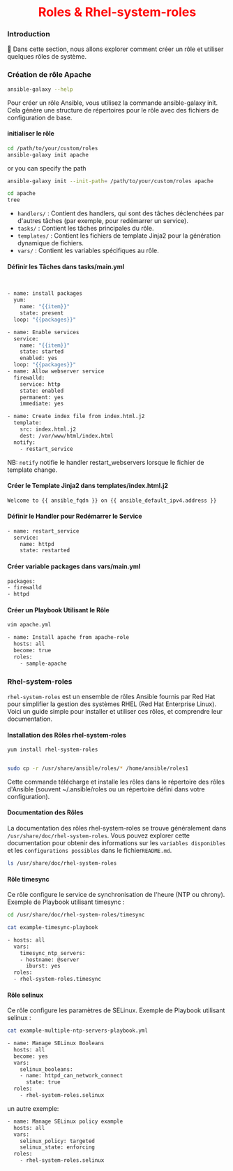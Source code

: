 <h1 align="center" style="color: red;">Roles & Rhel-system-roles</h1>

### Introduction
👋 Dans cette section, nous allons explorer comment créer un rôle et utiliser quelques rôles de système.
### Création de rôle Apache
``` bash
ansible-galaxy --help
```

Pour créer un rôle Ansible, vous utilisez la commande ansible-galaxy init. Cela génère une structure de répertoires pour le rôle avec des fichiers de configuration de base.
#### initialiser le rôle
``` bash
cd /path/to/your/custom/roles
ansible-galaxy init apache
```
or you can specify the path

``` bash
ansible-galaxy init --init-path= /path/to/your/custom/roles apache
```

``` bash
cd apache
tree
```

- `handlers/` : Contient des handlers, qui sont des tâches déclenchées par d'autres tâches (par exemple, pour redémarrer un service).
- `tasks/` : Contient les tâches principales du rôle.
- `templates/` : Contient les fichiers de template Jinja2 pour la génération dynamique de fichiers.
- `vars/` : Contient les variables spécifiques au rôle.
####  Définir les Tâches dans tasks/main.yml
``` bash


- name: install packages
  yum:
    name: "{{item}}"
    state: present
  loop: "{{packages}}"

- name: Enable services
  service:
    name: "{{item}}"
    state: started
    enabled: yes
  loop: "{{packages}}"
- name: Allow webserver service
  firewalld:
    service: http
    state: enabled
    permanent: yes
    immediate: yes

- name: Create index file from index.html.j2
  template:
    src: index.html.j2
    dest: /var/www/html/index.html
  notify:
    - restart_service
```

NB: `notify` notifie le handler restart_webservers lorsque le fichier de template change.
#### Créer le Template Jinja2 dans templates/index.html.j2
``` bash
Welcome to {{ ansible_fqdn }} on {{ ansible_default_ipv4.address }}
```

#### Définir le Handler pour Redémarrer le Service
``` bash
- name: restart_service
  service:
    name: httpd
    state: restarted
```

#### Créer variable packages dans vars/main.yml
``` bash
packages:
- firewalld
- httpd
```

#### Créer un Playbook Utilisant le Rôle
``` bash
vim apache.yml
```
``` bash
- name: Install apache from apache-role
  hosts: all
  become: true
  roles:
    - sample-apache
```

### Rhel-system-roles
`rhel-system-roles` est un ensemble de rôles Ansible fournis par Red Hat pour simplifier la gestion des systèmes RHEL (Red Hat Enterprise Linux). Voici un guide simple pour installer et utiliser ces rôles, et comprendre leur documentation.  
#### Installation des Rôles rhel-system-roles
``` bash
yum install rhel-system-roles
```

``` bash

sudo cp -r /usr/share/ansible/roles/* /home/ansible/roles1
```

Cette commande télécharge et installe les rôles dans le répertoire des rôles d'Ansible (souvent ~/.ansible/roles ou un répertoire défini dans votre configuration).
#### Documentation des Rôles
La documentation des rôles rhel-system-roles se trouve généralement dans `/usr/share/doc/rhel-system-roles`. Vous pouvez explorer cette documentation pour obtenir des informations sur les `variables disponibles ` et les `configurations possibles` dans le fichier`README.md`.
``` bash
ls /usr/share/doc/rhel-system-roles
```

#### Rôle timesync
Ce rôle configure le service de synchronisation de l'heure (NTP ou chrony).
Exemple de Playbook utilisant timesync :
``` bash
cd /usr/share/doc/rhel-system-roles/timesync
```

``` bash
cat example-timesync-playbook
```

``` bash
- hosts: all
  vars:
    timesync_ntp_servers:
    - hostname: @server
      iburst: yes
  roles:
  - rhel-system-roles.timesync
```

#### Rôle selinux
Ce rôle configure les paramètres de SELinux.
Exemple de Playbook utilisant selinux :
``` bash
cat example-multiple-ntp-servers-playbook.yml
```

``` bash
- name: Manage SELinux Booleans
  hosts: all
  become: yes
  vars: 
    selinux_booleans:
    - name: httpd_can_network_connect
      state: true
  roles:
    - rhel-system-roles.selinux
```

un autre exemple:
``` bash
- name: Manage SELinux policy example
  hosts: all
  vars: 
    selinux_policy: targeted
    selinux_state: enforcing
  roles: 
    - rhel-system-roles.selinux
```
